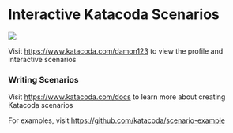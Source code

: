 # Interactive Katacoda Scenarios

[![](http://shields.katacoda.com/katacoda/damon123/count.svg)](https://www.katacoda.com/damon123 "Get your profile on Katacoda.com")

Visit https://www.katacoda.com/damon123 to view the profile and interactive scenarios

### Writing Scenarios
Visit https://www.katacoda.com/docs to learn more about creating Katacoda scenarios

For examples, visit https://github.com/katacoda/scenario-example
